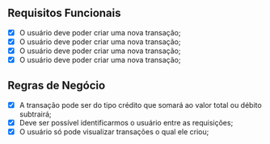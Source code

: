 ## Requisitos Funcionais

- [X] O usuário deve poder criar uma nova transação;
- [X] O usuário deve poder criar uma nova transação;
- [X] O usuário deve poder criar uma nova transação;
- [X] O usuário deve poder criar uma nova transação;

## Regras de Negócio

- [X] A transação pode ser do tipo crédito que somará ao valor total ou débito subtrairá;
- [X] Deve ser possível identificarmos o usuário entre as requisições;
- [X] O usuário só pode visualizar transações o qual ele criou;
